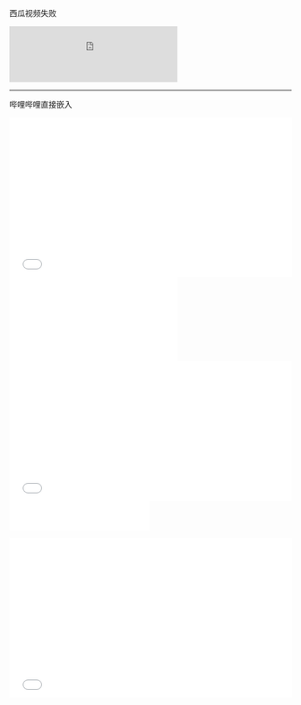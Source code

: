 
西瓜视频失败
<iframe 
src="http://v9-default.365yg.com/85098deddf9a00a4d58661714205be4e/65d1c0e4/video/tos/cn/tos-cn-ve-4/okb9pFApslJfggDfNs08xAsnBxoIkRRLBuCABA/?a=0&ch=0&cr=0&dr=0&lr=unwatermarked&net=5&cd=0%7C0%7C0%7C0&cv=1&br=516&bt=516&cs=0&ds=3&eid=21760&ft=KabkaPPT2VFjb6WH6BRfu0rtolM5Sy2MY0N7TGbL&mime_type=video_mp4&qs=0&rc=OTs8NDgzODM5aGY5Nzo8O0BpMzRmN2U6ZnlmcDMzNDczM0BeNWEuM19jNmMxNC1eYi0xYSM2bmdqcjRfLTZgLS1kLS9zcw%3D%3D&btag=e00030000&dy_q=1708241206&feature_id=1229c61d4e863560fb994c11be849377&l=20240218152646ED4E8CDA5BE4FA35E065"
 width="" height="100" frameborder="0">
</iframe>

------------------------------

哔哩哔哩直接嵌入

<iframe src="//player.bilibili.com/player.html?aid=1250323767&bvid=BV1mJ4m147PG&cid=1432758117&p=1" scrolling="no" border="0" frameborder="no" framespacing="0" allowfullscreen="true" width="505" height="285> </iframe>

-----------------------------

网易云音乐

<iframe frameborder="0" border="1" marginwidth="0" marginheight="0"  src="//music.163.com/outchain/player?type=2&amp;id= 464916877&amp;auto=1&amp;height=80">
</iframe> 

<iframe frameborder="0" border="1" marginwidth="0" marginheight="0"  src="//music.163.com/outchain/player?type=2&amp;id= 464916877&amp;auto=1&amp;height=80">
</iframe> 

<iframe frameborder="0" border="1" marginwidth="0" marginheight="0" width="100%" height="250" src="//music.163.com/outchain/player?type=2&amp;id= 464916877&amp;auto=1&amp;height=80">
</iframe> 

<embed border="0" marginwidth="0" marginheight="0" width="250" height="52" src="//music.163.com/outchain/player?type=0&amp;id=2512690504&amp;auto=1&amp;height=32">

<embed border="0" marginwidth="0" marginheight="0" width="505" height="285"
src="//player.bilibili.com/player.html?aid=1250323767&bvid=BV1mJ4m147PG&cid=1432758117&p=1">